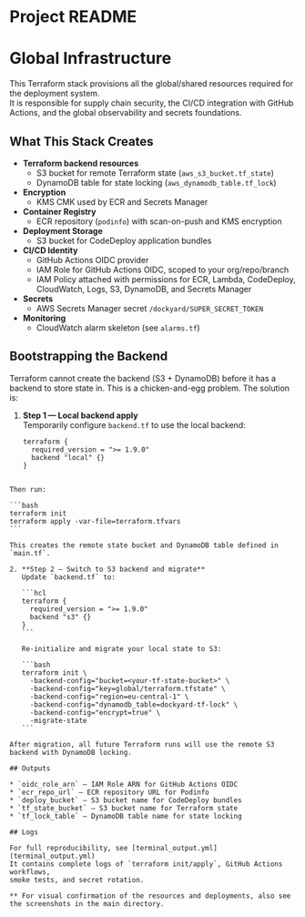 # Project README

# Global Infrastructure

This Terraform stack provisions all the global/shared resources required for the deployment system.  
It is responsible for supply chain security, the CI/CD integration with GitHub Actions, and the global
observability and secrets foundations.

## What This Stack Creates

- **Terraform backend resources**
  - S3 bucket for remote Terraform state (`aws_s3_bucket.tf_state`)
  - DynamoDB table for state locking (`aws_dynamodb_table.tf_lock`)
- **Encryption**
  - KMS CMK used by ECR and Secrets Manager
- **Container Registry**
  - ECR repository (`podinfo`) with scan-on-push and KMS encryption
- **Deployment Storage**
  - S3 bucket for CodeDeploy application bundles
- **CI/CD Identity**
  - GitHub Actions OIDC provider
  - IAM Role for GitHub Actions OIDC, scoped to your org/repo/branch
  - IAM Policy attached with permissions for ECR, Lambda, CodeDeploy, CloudWatch, Logs, S3, DynamoDB, and Secrets Manager
- **Secrets**
  - AWS Secrets Manager secret `/dockyard/SUPER_SECRET_TOKEN`
- **Monitoring**
  - CloudWatch alarm skeleton (see `alarms.tf`)

## Bootstrapping the Backend

Terraform cannot create the backend (S3 + DynamoDB) before it has a backend to store state in.
This is a chicken-and-egg problem. The solution is:

1. **Step 1 — Local backend apply**  
   Temporarily configure `backend.tf` to use the local backend:
   ```hcl
   terraform {
     required_version = ">= 1.9.0"
     backend "local" {}
   }
````

Then run:

```bash
terraform init
terraform apply -var-file=terraform.tfvars
```

This creates the remote state bucket and DynamoDB table defined in `main.tf`.

2. **Step 2 — Switch to S3 backend and migrate**
   Update `backend.tf` to:

   ```hcl
   terraform {
     required_version = ">= 1.9.0"
     backend "s3" {}
   }
   ```

   Re-initialize and migrate your local state to S3:

   ```bash
   terraform init \
     -backend-config="bucket=<your-tf-state-bucket>" \
     -backend-config="key=global/terraform.tfstate" \
     -backend-config="region=eu-central-1" \
     -backend-config="dynamodb_table=dockyard-tf-lock" \
     -backend-config="encrypt=true" \
     -migrate-state
   ```

After migration, all future Terraform runs will use the remote S3 backend with DynamoDB locking.

## Outputs

* `oidc_role_arn` — IAM Role ARN for GitHub Actions OIDC
* `ecr_repo_url` — ECR repository URL for Podinfo
* `deploy_bucket` — S3 bucket name for CodeDeploy bundles
* `tf_state_bucket` — S3 bucket name for Terraform state
* `tf_lock_table` — DynamoDB table name for state locking

## Logs

For full reproducibility, see [terminal_output.yml](terminal_output.yml)  
It contains complete logs of `terraform init/apply`, GitHub Actions workflows,
smoke tests, and secret rotation.

** For visual confirmation of the resources and deployments, also see the screenshots in the main directory.
